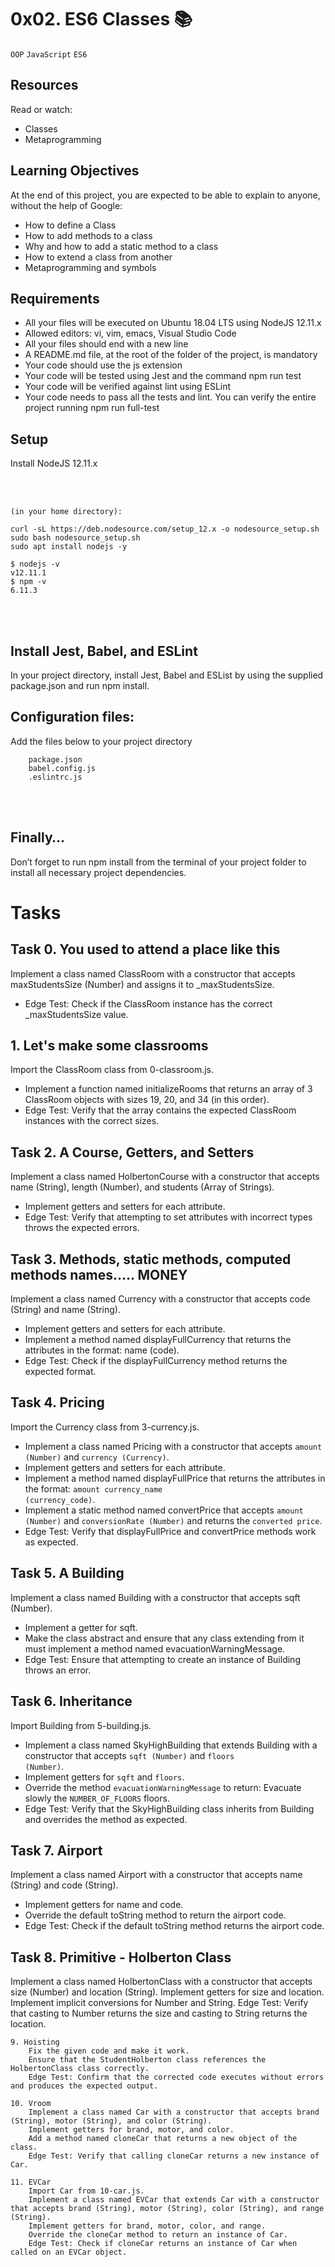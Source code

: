 # 0x02. ES6 Classes 📚

<code>OOP</code>  <code>JavaScript</code> <code>ES6</code>

## Resources
Read or watch:
- Classes
- Metaprogramming

## Learning Objectives
At the end of this project, you are expected to be able to explain to anyone,
without the help of Google:
- How to define a Class
- How to add methods to a class
- Why and how to add a static method to a class
- How to extend a class from another
- Metaprogramming and symbols

## Requirements
- All your files will be executed on Ubuntu 18.04 LTS using NodeJS 12.11.x
- Allowed editors: vi, vim, emacs, Visual Studio Code
- All your files should end with a new line
- A README.md file, at the root of the folder of the project, is mandatory
- Your code should use the js extension
- Your code will be tested using Jest and the command npm run test
- Your code will be verified against lint using ESLint
- Your code needs to pass all the tests and lint. You can verify the entire
project running npm run full-test

## Setup
Install NodeJS 12.11.x

<br></br>

```
(in your home directory):

curl -sL https://deb.nodesource.com/setup_12.x -o nodesource_setup.sh
sudo bash nodesource_setup.sh
sudo apt install nodejs -y

$ nodejs -v
v12.11.1
$ npm -v
6.11.3
```

<br></br>

## Install Jest, Babel, and ESLint

In your project directory, install Jest, Babel and ESList by using the supplied
package.json and run npm install.

## Configuration files:
Add the files below to your project directory
```
    package.json
    babel.config.js
    .eslintrc.js
```

<br></br>

## Finally…
Don’t forget to run npm install from the terminal of your project folder to
install all necessary project dependencies.

# Tasks

## Task 0. You used to attend a place like this
Implement a class named ClassRoom with a constructor that accepts
maxStudentsSize (Number) and assigns it to _maxStudentsSize.
-	Edge Test: Check if the ClassRoom instance has the correct
_maxStudentsSize value.

## 1. Let's make some classrooms
Import the ClassRoom class from 0-classroom.js.
-	Implement a function named initializeRooms that returns an array of 3
ClassRoom objects with sizes 19, 20, and 34 (in this order).
-	Edge Test: Verify that the array contains the expected ClassRoom
instances with the correct sizes.

## Task 2. A Course, Getters, and Setters
Implement a class named HolbertonCourse with a constructor that accepts name
(String), length (Number), and students (Array of Strings).
-	Implement getters and setters for each attribute.
-	Edge Test: Verify that attempting to set attributes with incorrect
types throws the expected errors.

## Task 3. Methods, static methods, computed methods names..... MONEY
Implement a class named Currency with a constructor that accepts code (String)
and name (String).
-	Implement getters and setters for each attribute.
-	Implement a method named displayFullCurrency that returns the
attributes in the format: name (code).
-	Edge Test: Check if the displayFullCurrency method returns the expected
format.

## Task 4. Pricing
Import the Currency class from 3-currency.js.
-	Implement a class named Pricing with a constructor that accepts
<code>amount (Number)</code> and <code>currency (Currency)</code>.
-	Implement getters and setters for each attribute.
-	Implement a method named displayFullPrice that returns the attributes in
the format: <code>amount currency_name (currency_code)</code>.
-	Implement a static method named convertPrice that accepts
<code>amount (Number)</code> and <code>conversionRate (Number)</code> and
returns the <code>converted price</code>.
-	Edge Test: Verify that displayFullPrice and convertPrice methods work
as expected.

## Task 5. A Building
Implement a class named Building with a constructor that accepts sqft (Number).
-	Implement a getter for sqft.
-	Make the class abstract and ensure that any class extending from it
must implement a method named evacuationWarningMessage.
-	Edge Test: Ensure that attempting to create an instance of Building
throws an error.

## Task 6. Inheritance
Import Building from 5-building.js.
-	Implement a class named SkyHighBuilding that extends Building with a
constructor that accepts <code>sqft (Number)</code> and <code>floors (Number)</code>.
-	Implement getters for <code>sqft</code> and <code>floors</code>.
-	Override the method <code>evacuationWarningMessage</code> to return:
Evacuate slowly the <code>NUMBER_OF_FLOORS</code> floors.
-	Edge Test: Verify that the SkyHighBuilding class inherits from Building
and overrides the method as expected.

## Task 7. Airport
Implement a class named Airport with a constructor that accepts name (String)
and code (String).
-	Implement getters for name and code.
- Override the default toString method to return the airport code.
- Edge Test: Check if the default toString method returns the airport code.

## Task 8. Primitive - Holberton Class
Implement a class named HolbertonClass with a constructor that accepts size (Number) and location (String).
        Implement getters for size and location.
        Implement implicit conversions for Number and String.
        Edge Test: Verify that casting to Number returns the size and casting to String returns the location.

    9. Hoisting
        Fix the given code and make it work.
        Ensure that the StudentHolberton class references the HolbertonClass class correctly.
        Edge Test: Confirm that the corrected code executes without errors and produces the expected output.

    10. Vroom
        Implement a class named Car with a constructor that accepts brand (String), motor (String), and color (String).
        Implement getters for brand, motor, and color.
        Add a method named cloneCar that returns a new object of the class.
        Edge Test: Verify that calling cloneCar returns a new instance of Car.

    11. EVCar
        Import Car from 10-car.js.
        Implement a class named EVCar that extends Car with a constructor that accepts brand (String), motor (String), color (String), and range (String).
        Implement getters for brand, motor, color, and range.
        Override the cloneCar method to return an instance of Car.
        Edge Test: Check if cloneCar returns an instance of Car when called on an EVCar object.

